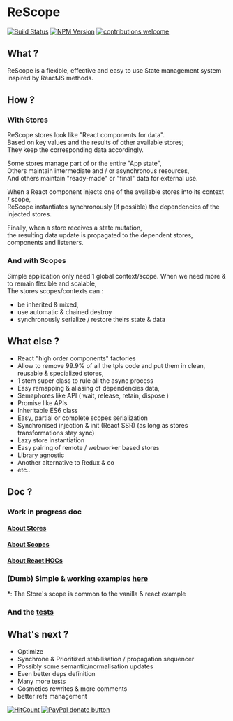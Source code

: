 # ReScope

[![Build Status](https://travis-ci.org/CaipiLabs/ReScope.svg?branch=master)](https://travis-ci.org/CaipiLabs/ReScope)
[![NPM Version](https://badge.fury.io/js/rescope.svg?style=flat)](https://npmjs.org/package/rescope)
[![contributions welcome](https://img.shields.io/badge/contributions-welcome-brightgreen.svg?style=flat)](#)


## What ?

ReScope is a flexible, effective and easy to use State management system inspired by ReactJS methods.

## How ?

### With Stores

ReScope stores look like "React components for data". <br>
Based on key values and the results of other available stores; <br>
They keep the corresponding data accordingly. <br>

Some stores manage part of or the entire "App state", <br>
Others maintain intermediate and / or asynchronous resources, <br>
And others maintain "ready-made" or "final" data for external use. <br>

When a React component injects one of the available stores into its context / scope, <br>
ReScope instantiates synchronously (if possible) the dependencies of the injected stores. <br>

Finally, when a store receives a state mutation, <br>
the resulting data update is propagated to the dependent stores, components and listeners.

### And with Scopes

Simple application only need 1 global context/scope.
When we need more & to remain flexible and scalable,<br>
The stores scopes/contexts can :
- be inherited & mixed,
- use automatic & chained destroy
- synchronously serialize / restore theirs state & data

## What else ?

- React "high order components" factories
- Allow to remove 99.9% of all the tpls code and put them in clean, reusable & specialized stores,
- 1 stem super class to rule all the async process
- Easy remapping & aliasing of dependencies data,
- Semaphores like API ( wait, release, retain, dispose )
- Promise like APIs
- Inheritable ES6 class
- Easy, partial or complete scopes serialization
- Synchronised injection & init (React SSR) (as long as stores transformations stay sync)
- Lazy store instantiation
- Easy pairing of remote / webworker based stores
- Library agnostic
- Another alternative to Redux & co
- etc..

## Doc ?

### Work in progress doc

#### [About Stores](doc/Store.md)
#### [About Scopes](doc/Scope.md)
#### [About React HOCs](doc/React.md)

### (Dumb) Simple \& working examples [here](src/examples)

\*: The Store's scope is common to the vanilla & react example

### And the [tests](test/Rescope.test.js)

## What's next ?

- Optimize
- Synchrone & Prioritized stabilisation / propagation sequencer
- Possibly some semantic/normalisation updates
- Even better deps definition
- Many more tests
- Cosmetics rewrites & more comments
- better refs management

[![HitCount](http://hits.dwyl.io/caipilabs/Caipilabs/rescope.svg)](http://hits.dwyl.io/caipilabs/Caipilabs/rescope)
<span class="badge-paypal"><a href="https://www.paypal.com/cgi-bin/webscr?cmd=_s-xclick&hosted_button_id=VWKR3TWQ2U2AC" title="Donate to this project using Paypal"><img src="https://img.shields.io/badge/paypal-donate-yellow.svg" alt="PayPal donate button" /></a></span>

